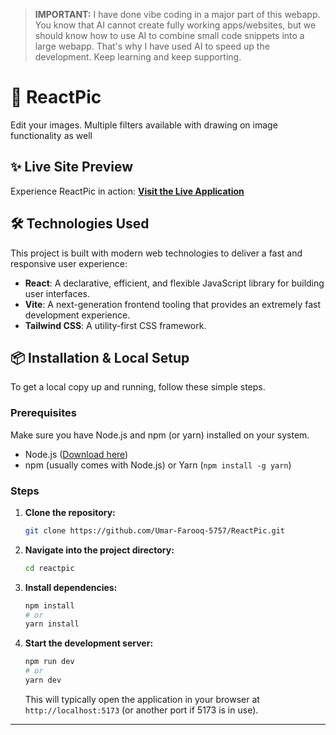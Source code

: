 > **IMPORTANT:** I have done vibe coding in a major part of this webapp. You know that AI cannot create fully working apps/websites, but we should know how to use AI to combine small code snippets into a large webapp. That's why I have used AI to speed up the development. Keep learning and keep supporting.

# 🚀 ReactPic

Edit your images. Multiple filters available with drawing on image functionality as well

## ✨ Live Site Preview

Experience ReactPic in action:
[**Visit the Live Application**](https://reactpic.netlify.app/)

## 🛠️ Technologies Used

This project is built with modern web technologies to deliver a fast and responsive user experience:

* **React**: A declarative, efficient, and flexible JavaScript library for building user interfaces.
* **Vite**: A next-generation frontend tooling that provides an extremely fast development experience.
* **Tailwind CSS**: A utility-first CSS framework.

## 📦 Installation & Local Setup

To get a local copy up and running, follow these simple steps.

### Prerequisites

Make sure you have Node.js and npm (or yarn) installed on your system.

* Node.js ([Download here](https://nodejs.org/en/download/))
* npm (usually comes with Node.js) or Yarn (`npm install -g yarn`)

### Steps

1.  **Clone the repository:**
    ```bash
    git clone https://github.com/Umar-Farooq-5757/ReactPic.git
    ```

2.  **Navigate into the project directory:**
    ```bash
    cd reactpic
    ```

3.  **Install dependencies:**
    ```bash
    npm install
    # or
    yarn install
    ```

4.  **Start the development server:**
    ```bash
    npm run dev
    # or
    yarn dev
    ```
    This will typically open the application in your browser at `http://localhost:5173` (or another port if 5173 is in use).


---
